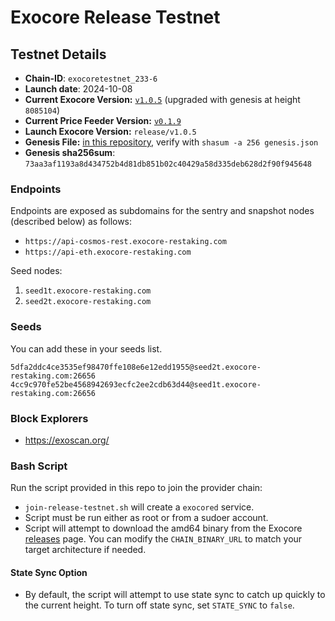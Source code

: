# Exocore Release Testnet

## Testnet Details

- **Chain-ID**: `exocoretestnet_233-6`
- **Launch date**: 2024-10-08
- **Current Exocore Version:** [`v1.0.5`](https://github.com/ExocoreNetwork/exocore/releases/tag/v1.0.5) (upgraded with genesis at height `8085104`)
- **Current Price Feeder Version:** [`v0.1.9`](https://github.com/ExocoreNetwork/price-feeder/releases/tag/v0.1.9)
- **Launch Exocore Version:** `release/v1.0.5`
- **Genesis File:** [in this repository](genesis.json), verify with `shasum -a 256 genesis.json`
- **Genesis sha256sum**: `73aa3af1193a8d434752b4d81db851b02c40429a58d335deb628d2f90f945648`

### Endpoints

Endpoints are exposed as subdomains for the sentry and snapshot nodes (described below) as follows:

* `https://api-cosmos-rest.exocore-restaking.com`
* `https://api-eth.exocore-restaking.com`

Seed nodes:

1. `seed1t.exocore-restaking.com`
2. `seed2t.exocore-restaking.com`

### Seeds

You can add these in your seeds list.

```
5dfa2ddc4ce3535ef98470ffe108e6e12edd1955@seed2t.exocore-restaking.com:26656
4cc9c970fe52be4568942693ecfc2ee2cdb63d44@seed1t.exocore-restaking.com:26656
```

### Block Explorers

  - https://exoscan.org/

### Bash Script

Run the script provided in this repo to join the provider chain:
* `join-release-testnet.sh` will create a `exocored` service.
* Script must be run either as root or from a sudoer account.
* Script will attempt to download the amd64 binary from the Exocore [releases](https://github.com/ExocoreNetwork/exocore/releases) page. You can modify the `CHAIN_BINARY_URL` to match your target architecture if needed.

#### State Sync Option

* By default, the script will attempt to use state sync to catch up quickly to the current height. To turn off state sync, set `STATE_SYNC` to `false`.
